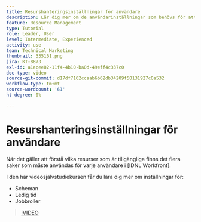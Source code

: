 ```yaml
---
title: Resurshanteringsinställningar för användare
description: Lär dig mer om de användarinställningar som behövs för att använda verktygen för resurshantering på rätt sätt.
feature: Resource Management
type: Tutorial
role: Leader, User
level: Intermediate, Experienced
activity: use
team: Technical Marketing
thumbnail: 335161.png
jira: KT-8873
exl-id: a1ecee82-11f4-4b10-ba0d-49eff4c337c0
doc-type: video
source-git-commit: d17df7162ccaab6b62db34209f50131927c0a532
workflow-type: tm+mt
source-wordcount: '61'
ht-degree: 0%

---
```


# Resurshanteringsinställningar för användare

När det gäller att förstå vilka resurser som är tillgängliga finns det flera saker som måste användas för varje användare i [!DNL Workfront].

I den här videosjälvstudiekursen får du lära dig mer om inställningar för:

* Scheman
* Ledig tid
* Jobbroller

>[!VIDEO](https://video.tv.adobe.com/v/335161/?quality=12&learn=on&enablevpops)
